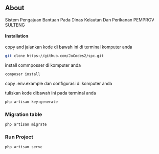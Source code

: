 ## About

Sistem Pengajuan Bantuan Pada Dinas Kelautan Dan Perikanan PEMPROV SULTENG

#### Installation

copy and jalankan kode di bawah ini di terminal komputer anda

```bash
git clone https://github.com/JoCodes2/spc.git
```

install commposser di komputer anda

```bash
composer install
```

copy .env.example dan configurasi di komputer anda

tuliskan kode dibawah ini pada terminal anda

```bash
php artisan key:generate
```

### Migration table

```bash
php artisan migrate
```

### Run Project

```bash
php artisan serve
```
